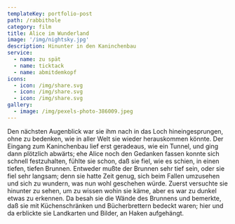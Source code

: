 ```yaml
---
templateKey: portfolio-post
path: /rabbithole
category: film
title: Alice im Wunderland
image: '/img/nightsky.jpg'
description: Hinunter in den Kaninchenbau
service:
  - name: zu spät
  - name: ticktack
  - name: abmitdemkopf
icons:
  - icon: /img/share.svg
  - icon: /img/share.svg
  - icon: /img/share.svg
gallery:
  - image: /img/pexels-photo-386009.jpeg
---
```

Den nächsten Augenblick war sie ihm nach in das Loch hineingesprungen, ohne zu bedenken, wie in aller Welt sie wieder herauskommen könnte. Der Eingang zum Kaninchenbau lief erst geradeaus, wie ein Tunnel, und ging dann plötzlich abwärts; ehe Alice noch den Gedanken fassen konnte sich schnell festzuhalten, fühlte sie schon, daß sie fiel, wie es schien, in einen tiefen, tiefen Brunnen. Entweder mußte der Brunnen sehr tief sein, oder sie fiel sehr langsam; denn sie hatte Zeit genug, sich beim Fallen umzusehen und sich zu wundern, was nun wohl geschehen würde. Zuerst versuchte sie hinunter zu sehen, um zu wissen wohin sie käme, aber es war zu dunkel etwas zu erkennen. Da besah sie die Wände des Brunnens und bemerkte, daß sie mit Küchenschränken und Bücherbrettern bedeckt waren; hier und da erblickte sie Landkarten und Bilder, an Haken aufgehängt.
